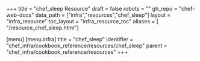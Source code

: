 +++
title = "chef_sleep Resource"
draft = false
robots = ""
gh_repo = "chef-web-docs"
data_path = ["infra","resources","chef_sleep"]
layout = "infra_resource"
toc_layout = "infra_resource_toc"
aliases = [ "/resource_chef_sleep.html"]

[menu]
  [menu.infra]
    title = "chef_sleep"
    identifier = "chef_infra/cookbook_reference/resources/chef_sleep"
    parent = "chef_infra/cookbook_reference/resources"
+++

<!-- The contents of this page are automatically generated from the chef_sleep.yaml file in the data directory. -->
<!-- To suggest a change, edit the https://github.com/chef/chef/blob/main/lib/chef/resource/chef_sleep.rb file
      and submit a pull request to the https://github.com/chef/chef repository. -->
